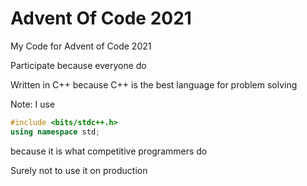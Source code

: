 # Advent Of Code 2021

My Code for Advent of Code 2021

Participate because everyone do

Written in C++ because C++ is the best language for problem solving

Note: I use

```cpp
#include <bits/stdc++.h>
using namespace std;
```

because it is what competitive programmers do

Surely not to use it on production
